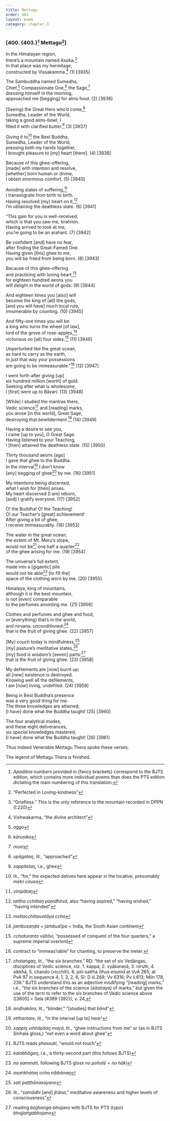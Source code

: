 ```yaml
---
title: Mettagu
order: 403
layout: poem
category: chapter-3
---
```


### \[400. {403.}[^1] Mettagu[^2]\]

In the Himalayan region,  
there’s a mountain named Asoka.[^3]  
In that place was my hermitage,  
constructed by Vissakamma.[^4] (1) \[3935\]

The Sambuddha named Sumedha,  
Chief,[^5] Compassionate One,[^6] the Sage,[^7]  
dressing himself in the morning,  
approached me \[begging\] for alms food. (2) \[3936\]

\[Seeing\] the Great Hero who’d come,[^8]  
Sumedha, Leader of the World,  
taking a good alms-bowl, I  
filled it with clarified butter.[^9] (3) \[3937\]

Giving it to[^10] the Best Buddha,  
Sumedha, Leader of the World,  
pressing both my hands together,  
I brought pleasure to \[my\] heart \[there\]. (4) \[3938\]

Because of this ghee-offering,  
\[made\] with intention and resolve,  
\[whether\] born human or divine,  
I obtain enormous comfort. (5) \[3940\]

Avoiding states of suffering,[^11]  
I transmigrate from birth to birth.  
Having resolved \[my\] heart on it,[^12]  
I’m obtaining the deathless state. (6) \[3941\]

“This gain for you is well-received,  
which is that you saw me, brahmin.  
Having arrived to look at me,  
you’re going to be an arahant. (7) \[3942\]

Be confident \[and\] have no fear,  
after finding the Great-Famed One.  
Having given \[this\] ghee to me,  
you will be freed from being born. (8) \[3943\]

Because of this ghee-offering  
and practicing with loving heart,[^13]  
for eighteen hundred aeons you  
will delight in the world of gods. (9) \[3944\]

And eighteen times you \[also\] will  
become the king of \[all\] the gods,  
\[and you will have\] much local rule,  
innumerable by counting. (10) \[3945\]

And fifty-one times you will be  
a king who turns the wheel \[of law\],  
lord of the grove of rose-apples,[^14]  
victorious on \[all\] four sides.[^15] (11) \[3946\]

Unperturbed like the great ocean,  
as hard to carry as the earth,  
in just that way your possessions  
are going to be immeasurable.”[^16] (12) \[3947\]

I went forth after giving \[up\]  
six hundred million \[worth\] of gold.  
Seeking after what is wholesome,  
I \[first\] went up to Bāvarī. (13) \[3948\]

\[While\] I studied the mantras there,  
Vedic science[^17] and \[reading\] marks,  
you arose \[in the world\], Great Sage,  
destroying that bewilderment.[^18] (14) \[3949\]

Having a desire to see you,  
I came \[up to you\], O Great Sage.  
Having listened to your Teaching,  
I \[then\] attained the deathless state. (15) \[3950\]

Thirty thousand aeons \[ago\]  
I gave that ghee to the Buddha.  
In the interval[^19] I don’t know  
\[any\] begging of ghee[^20] by me. (16) \[3951\]

My intentions being discerned,  
what I wish for \[then\] arises.  
My heart discerned \[I am\] reborn,  
\[and\] I gratify everyone. (17) \[3952\]

O! the Buddha! O! the Teaching!  
O! our Teacher’s \[great\] achievement!  
After giving a bit of ghee,  
I receive immeasurably. (18) \[3953\]

The water in the great ocean,  
the extent of Mt. Meru’s slope,  
would not be[^21] one half a quarter[^22]  
of the ghee arising for me. (19) \[3954\]

The universe’s full extent,  
made into a \[gigantic\] pile  
would not be able[^23] \[to fill the\]  
space of the clothing worn by me. (20) \[3955\]

Himalaya, king of mountains,  
although it is the best mountain,  
is not \[even\] comparable  
to the perfumes anointing me. (21) \[3956\]

Clothes and perfumes and ghee and food,  
or \[everything\] that’s in the world,  
and nirvana, unconditioned:[^24]  
that is the fruit of giving ghee. (22) \[3957\]

\[My\] couch today is mindfulness,[^25]  
\[my\] pasture’s meditative states,[^26]  
\[my\] food is wisdom’s \[seven\] parts:[^27]  
that is the fruit of giving ghee. (23) \[3958\]

My defilements are \[now\] burnt up;  
all \[new\] existence is destroyed.  
Knowing well all the defilements,  
I am \[now\] living, undefiled. (24) \[3959\]

Being in Best Buddha’s presence  
was a very good thing for me.  
The three knowledges are attained;  
\[I have\] done what the Buddha taught! (25) \[3960\]

The four analytical modes,  
and these eight deliverances,  
six special knowledges mastered,  
\[I have\] done what the Buddha taught! (26) \[3961\]

Thus indeed Venerable Mettagu Thera spoke these verses.

The legend of Mettagu Thera is finished.

[^1]: *Apadāna* numbers provided in {fancy brackets} correspond to the BJTS edition, which contains more individual poems than does the PTS edition dictating the main numbering of this translation.

[^2]: “Perfected in Loving-kindness”

[^3]: “Griefless.” This is the only reference to the mountain recorded in DPPN (I:220)

[^4]: Vishwakarma, “the divine architect”

[^5]: *aggo*

[^6]: *kāruṇiko*

[^7]: *muni*

[^8]: *upāgataŋ*, lit., “approached”

[^9]: *sappitelaŋ*, i.e., ghee

[^10]: lit., “for,” the expected datives here appear in the locative, presumably *metri causa*

[^11]: *vinipātaŋ*

[^12]: *tattha <span class="diacritics" data-state="on">c</span><span class="no-diacritics" data-state="off">ch</span>ittaŋ paṇidhitvā*, also “having aspired,” “having wished,” “having intended”

[^13]: *metta<span class="diacritics" data-state="on">c</span><span class="no-diacritics" data-state="off">ch</span>ittavatāya <span class="diacritics" data-state="on">c</span><span class="no-diacritics" data-state="off">ch</span>a*

[^14]: *jambusaṇḍa = jambudīpa =* India, the South Asian continent

[^15]: *<span class="diacritics" data-state="on">c</span><span class="no-diacritics" data-state="off">ch</span>aturanto vijitāvi*, “possessed of conquest of the four quarters,” a supreme imperial overlord

[^16]: contract to “immeas’rable” for chanting, to preserve the meter.

[^17]: *chalaṅgaŋ*, lit., “the six branches.” RD: “the set of six Vedāngas, disciplines of Vedic science, viz. 1. kappa, 2. vyākaraṇā, 3. nirutti, 4. sikkhā, 5. chando (vi<span class="diacritics" data-state="on">c</span><span class="no-diacritics" data-state="off">ch</span>iti), 6. joti-sattha (thus enumd at VvA 265; at PvA 97 in sequence 4, 1, 3, 2, 6, 5): D iii.269; Vv 6316; Pv ii.613; Miln 178, 236.” BJTS understand this as an adjective modifying “\[reading\] marks,” i.e., “the six branches of the science (*śāstraya*) of marks,” but given the use of the term to refer to the six branches of Vedic science above (\[3605\] = Sela (\#389 {392}), v. 24,

[^18]: *andhakāra*, lit., “blinder,” “\[studies\] that blind”

[^19]: *etthantare*, lit., “in the interval \[up to\] here”

[^20]: *sappiŋ viññāpitaŋ mayā*, lit., “ghee instructions from me” or (as in BJTS Sinhala gloss,) “not even a word about ghee”

[^21]: BJTS reads *phassati*, “would not touch”

[^22]: *kalabhāgaŋ*, i.e., a thirty-second part (this follows BJTS)

[^23]: *na sammati*, following BJTS gloss *no pohotē* = *no häki*

[^24]: *asaṅkhataŋ <span class="diacritics" data-state="on">c</span><span class="no-diacritics" data-state="off">ch</span>a nibbānaŋ*

[^25]: *sati paṭṭhānasayano*

[^26]: lit., “*samādhi* \[and\] *jhāna*,” meditative awareness and higher levels of consciousness”

[^27]: reading *bojjhaṅga-bhojano* with BJTS for PTS (typo) *bhojjaṅgabhojano*
